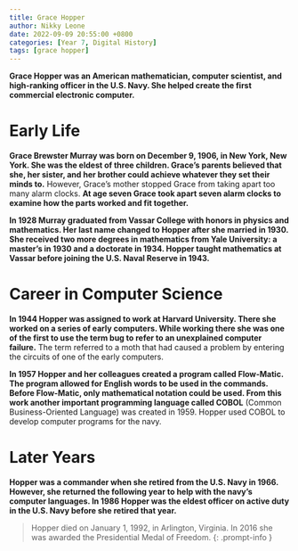 ```yaml
---
title: Grace Hopper 
author: Nikky Leone 
date: 2022-09-09 20:55:00 +0800
categories: [Year 7, Digital History]
tags: [grace hopper]
---
```


**Grace Hopper was an American mathematician, computer scientist, and high-ranking officer in the U.S. Navy. She helped create the first commercial electronic computer.**

# Early Life

**Grace Brewster Murray was born on December 9, 1906, in New York, New York. She was the eldest of three children. Grace’s parents believed that she, her sister, and her brother could achieve whatever they set their minds to.** However, Grace’s mother stopped Grace from taking apart too many alarm clocks. **At age seven Grace took apart seven alarm clocks to examine how the parts worked and fit together.**

**In 1928 Murray graduated from Vassar College with honors in physics and mathematics. Her last name changed to Hopper after she married in 1930. She received two more degrees in mathematics from Yale University: a master’s in 1930 and a doctorate in 1934. Hopper taught mathematics at Vassar before joining the U.S. Naval Reserve in 1943.**

# Career in Computer Science

**In 1944 Hopper was assigned to work at Harvard University. There she worked on a series of early computers. While working there she was one of the first to use the term bug to refer to an unexplained computer failure.** The term referred to a moth that had caused a problem by entering the circuits of one of the early computers.

**In 1957 Hopper and her colleagues created a program called Flow-Matic. The program allowed for English words to be used in the commands. Before Flow-Matic, only mathematical notation could be used. From this work another important programming language called COBOL** (Common Business-Oriented Language) was created in 1959. Hopper used COBOL to develop computer programs for the navy.

# Later Years

**Hopper was a commander when she retired from the U.S. Navy in 1966. However, she returned the following year to help with the navy’s computer languages. In 1986 Hopper was the eldest officer on active duty in the U.S. Navy before she retired that year.**

> Hopper died on January 1, 1992, in Arlington, Virginia. In 2016 she was awarded the Presidential Medal of Freedom.
{: .prompt-info }

